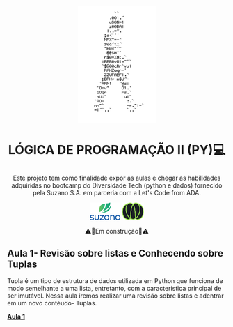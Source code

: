 <p align="center">
<img width="180px" height= 269 src=https://github.com/ElizangelaStudent/L-GICA-DE-PROGRAMA-O-II-PY-/blob/d87feff22276e3e6c611015b000fd6c08f60bc95/homem%20letra.gif
</p>

  # <p align="center"> **LÓGICA DE PROGRAMAÇÃO II (PY)💻**</p>

<p align="center"> Este projeto tem como finalidade expor as aulas e chegar as habilidades adquiridas no bootcamp do Diversidade Tech (python e dados) fornecido pela Suzano S.A. em parceria com a Let's Code from ADA.</p>

<p align="center">
<img width="70px" height= 40 src=https://github.com/ElizangelaStudent/L-GICA-DE-PROGRAMA-O-II-PY-/blob/6b8161e5b9a8f01081657e3b2fe54332d16ebac8/log%20suzano.png />
<img width="50px" height= 40 src=https://github.com/ElizangelaStudent/L-GICA-DE-PROGRAMA-O-II-PY-/blob/34488933372f6b058d12c15c584b63734c89781e/ADA.jpeg />

<p align="center"> ⚠️🚧Em construção🚧⚠️</p>

 
 ## Aula 1- Revisão sobre listas e Conhecendo sobre Tuplas

 Tupla é um tipo de estrutura de dados utilizada em Python que funciona de modo semelhante a uma lista, entretanto, com a característica principal de ser imutável. Nessa aula iremos realizar uma revisão sobre listas e  adentrar em um novo contéudo- Tuplas.
   
   **[Aula 1](https://github.com/ElizangelaStudent/L-GICA-DE-PROGRAMA-O-II-PY-/blob/b3746b2fa1e77fee347c8896e1c836680607299d/Aula_1_Revis%C3%A3o_sobre_listas_e_Conhecendo_sobre_Tuplas.ipynb)**
